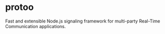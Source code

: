 # protoo

Fast and extensible Node.js signaling framework for multi-party Real-Time Communication applications.
